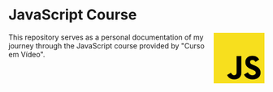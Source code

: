 # JavaScript Course

<img src="jslogo.png" style="widht:100px;height:100px" align="right">
This repository serves as a personal documentation of my journey through the JavaScript course provided  by "Curso em Vídeo".
 
